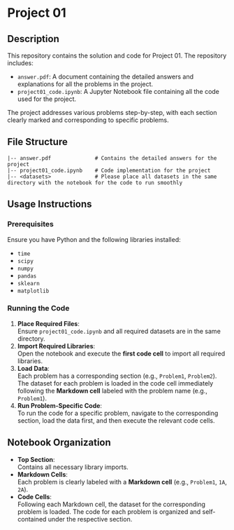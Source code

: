 # Project 01 
## **Description**
This repository contains the solution and code for Project 01. The repository includes:
- `answer.pdf`: A document containing the detailed answers and explanations for all the problems in the project.
- `project01_code.ipynb`: A Jupyter Notebook file containing all the code used for the project.

The project addresses various problems step-by-step, with each section clearly marked and corresponding to specific problems.


## **File Structure**
```
|-- answer.pdf              # Contains the detailed answers for the project
|-- project01_code.ipynb    # Code implementation for the project
|-- <datasets>              # Please place all datasets in the same directory with the notebook for the code to run smoothly
```


## **Usage Instructions**

### **Prerequisites**
Ensure you have Python and the following libraries installed:
- `time`
- `scipy`
- `numpy`
- `pandas`
- `sklearn`
- `matplotlib`


### **Running the Code**
1. **Place Required Files**:   
    Ensure `project01_code.ipynb` and all required datasets are in the same directory.
2. **Import Required Libraries**:  
    Open the notebook and execute the **first code cell** to import all required libraries.
3. **Load Data**:   
    Each problem has a corresponding section (e.g., `Problem1`, `Problem2`).
    The dataset for each problem is loaded in the code cell immediately following the **Markdown cell** labeled with the problem name (e.g., `Problem1`).
4. **Run Problem-Specific Code**:  
    To run the code for a specific problem, navigate to the corresponding section, load the data first, and then execute the relevant code cells.
    


## **Notebook Organization**
- **Top Section**:   
    Contains all necessary library imports.
- **Markdown Cells**:  
    Each problem is clearly labeled with a **Markdown cell** (e.g., `Problem1`, `1A`, `2A`).
- **Code Cells**:  
    Following each Markdown cell, the dataset for the corresponding problem is loaded.
    The code for each problem is organized and self-contained under the respective section.

